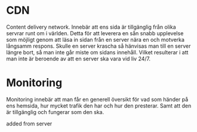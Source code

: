 # CDN

Content delivery network. Innebär att ens sida är tillgänglig från olika servrar runt om i världen. Detta för att leverera en sån snabb upplevelse som möjligt genom att läsa in sidan från en server nära en och motverka långsamm respons. Skulle en server krascha så hänvisas man till en server längre bort, så man inte går miste om sidans innehåll. Vilket resulterar i att man inte är beroende av att en server ska vara vid liv 24/7.

# Monitoring

Monitoring innebär att man får en generell översikt för vad som händer på ens hemsida, hur mycket trafik den har och hur den presterar. Samt att den är tillgänglig och fungerar som den ska.

added from server
